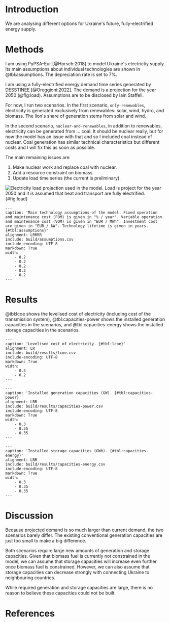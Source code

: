 # Introduction

We are analysing different options for Ukraine's future, fully-electrified energy supply.

# Methods

I am using PyPSA-Eur [@Horsch:2018] to model Ukraine's electrictiy supply. Its main assumptions about individual technologies are shown in @tbl:assumptions. The depreciation rate is set to 7%.

I am using a fully-electrified energy demand time series generated by DESSTINEE [@Oreggioni:2022]. The demand is a projection for the year 2050 (@fig:load). Assumptions are to be disclosed by Iain Staffell.

For now, I run two scenarios. In the first scenario, `only-renewables`, electricity is generated exclusively from renewables: solar, wind, hydro, and biomass. The lion's share of generation stems from solar and wind.

In the second scenario, `nuclear-and-renewables`, in addition to renewables, electricity can be generated from ... coal. It should be nuclear really, but for now the model has an issue with that and so I included coal instead of nuclear. Coal generation has similar technical characteristics but different costs and I will fix this as soon as possible.

The main remaining issues are:

1. Make nuclear work and replace coal with nuclear.
2. Add a resource constraint on biomass.
3. Update load time series (the current is preliminary).

![**Electricity load projection used in the model.** Load is project for the year 2050 and it is assumed that heat and transport are fully electrified.](build/results/load.png){#fig:load}

```table
---
caption: 'Main technology assumptions of the model. Fixed operation and maintenance cost (FOM) is given in "% / year". Variable operation and maintenance cost (VOM) is given in "EUR / MWh". Investment cost are given in "EUR / kW". Technology lifetime is given in years. {#tbl:assumptions}'
alignment: LRRRR
include: build/assumptions.csv
include-encoding: UTF-8
markdown: True
width:
    - 0.2
    - 0.2
    - 0.2
    - 0.2
    - 0.2
---
```

# Results

@tbl:lcoe shows the levelised cost of electricity (including cost of the transmission system), @tbl:capacities-power shows the installed generation capacities in the scenarios, and @tbl:capacities-energy shows the installed storage capacities in the scenarios.

```table
---
caption: 'Levelised cost of electricity. {#tbl:lcoe}'
alignment: LR
include: build/results/lcoe.csv
include-encoding: UTF-8
markdown: True
width:
    - 0.4
    - 0.2
---
```

```table
---
caption: 'Installed generation capacities (GW). {#tbl:capacities-power}'
alignment: LRR
include: build/results/capacities-power.csv
include-encoding: UTF-8
markdown: True
width:
    - 0.3
    - 0.35
    - 0.35
---
```

```table
---
caption: 'Installed storage capacities (GWh). {#tbl:capacities-energy}'
alignment: LRR
include: build/results/capacities-energy.csv
include-encoding: UTF-8
markdown: True
width:
    - 0.3
    - 0.35
    - 0.35
---
```

# Discussion

Because projected demand is so much larger than current demand, the two scenarios barely differ. The existing conventional generation capacities are just too small to make a big difference.

Both scenarios require large new amounts of generation and storage capacities. Given that biomass fuel is currently not constrained in the model, we can assume that storage capacities will increase even further once biomass fuel is constrained. However, we can also assume that storage capacities can decrease strongly with connecting Ukraine to neighbouring countries.

While required generation and storage capacities are large, there is no reason to believe these capacities could not be built.

# References
